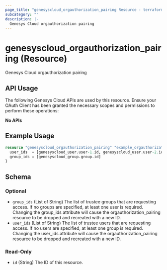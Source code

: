 ```yaml
---
page_title: "genesyscloud_orgauthorization_pairing Resource - terraform-provider-genesyscloud-jonesb"
subcategory: ""
description: |-
  Genesys Cloud orgauthorization pairing
---
```

# genesyscloud_orgauthorization_pairing (Resource)

Genesys Cloud orgauthorization pairing

## API Usage
The following Genesys Cloud APIs are used by this resource. Ensure your OAuth Client has been granted the necessary scopes and permissions to perform these operations:

**No APIs**

## Example Usage

```terraform
resource "genesyscloud_orgauthorization_pairing" "example_orgauthorization_pairing" {
  user_ids  = [genesyscloud_user.user-1.id, genesyscloud_user.user-2.id]
  group_ids = [genesyscloud_group.group.id]
}
```

<!-- schema generated by tfplugindocs -->
## Schema

### Optional

- `group_ids` (List of String) The list of trustee groups that are requesting access. If no groups are specified, at least one user is required. Changing the group_ids attribute will cause the orgauthorization_pairing resource to be dropped and recreated with a new ID.
- `user_ids` (List of String) The list of trustee users that are requesting access. If no users are specified, at least one group is required.  Changing the user_ids attribute will cause the orgauthorization_pairing resource to be dropped and recreated with a new ID.

### Read-Only

- `id` (String) The ID of this resource.

